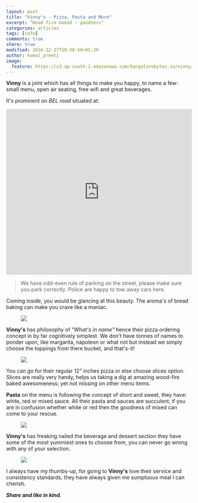 ```yaml
---
layout: post
title: "Vinny's - Pizza, Pasta and More"
excerpt: “Wood fire baked — goodness"
categories: articles
tags: [cafe]
comments: true
share: true
modified: 2016-12-27T18:38:50+05:30
author: kamal_preeti
image:
  feature: https://s3.ap-south-1.amazonaws.com/bangalorebytes.in/vinny/header.jpg
---
```

**Vinny** is a joint which has all things to make you happy, to name a few: small menu,
 open air seating, free wifi and great beverages.

It's prominent on *BEL road* situated at:

<iframe src="https://www.google.com/maps/embed?pb=!1m18!1m12!1m3!1d3887.043013490918!2d77.56706901501597!3d13.032932890815665!2m3!1f0!2f0!3f0!3m2!1i1024!2i768!4f13.1!3m3!1m2!1s0x3
bae17dd92225559%3A0x2cc399f3e0ad1a47!2sVinny&#39;s!5e0!3m2!1sen!2sin!4v1482883475089" width="100%" height="450" frameborder="0" style="border:0" allowfullscreen>
</iframe>

>We have odd-even rule of parking on the street, please make sure you park correctly. 
Police are happy to tow away cars here.

Coming inside, you would be glancing at this beauty. The aroma's of bread baking can 
make you crave like a maniac.

<figure>
	<a href="https://s3.ap-south-1.amazonaws.com/bangalorebytes.in/vinny/1.jpg">
		<img src="https://s3.ap-south-1.amazonaws.com/bangalorebytes.in/vinny/1.jpg">
	</a>
</figure>

**Vinny's** has philosophy of *"What's in name"* hence their pizza ordering 
concept in by far cognitively simplest. We don't have tonnes of names to ponder upon,
like margarita, napoleon or what not but instead we simply choose the toppings from 
there bucket, and that's-it!

<figure>
	<a href="https://s3.ap-south-1.amazonaws.com/bangalorebytes.in/vinny/5.jpg">
		<img src="https://s3.ap-south-1.amazonaws.com/bangalorebytes.in/vinny/5.jpg">
	</a>
</figure>

You can go for their regular 12" inches pizza or else choose slices option. Slices are 
really very handy, helps us taking a dig at amazing wood-fire baked awesomeness; yet
not missing on other menu items.

**Pasta** on the menu is following the concept of short and sweet, they have: white, 
red or mixed sauce. All their pasta and sauces are succulent, if you are in confusion 
whether white or red then the goodness of mixed can come to your rescue.

<figure>
	<a href="https://s3.ap-south-1.amazonaws.com/bangalorebytes.in/vinny/4.jpg">
		<img src="https://s3.ap-south-1.amazonaws.com/bangalorebytes.in/vinny/4.jpg">
	</a>
</figure>

**Vinny's** has freaking nailed the beverage and dessert section they have some of the 
most yummiest ones to choose from, you can never go wrong with any of your selection.

<figure>
	<a href="https://s3.ap-south-1.amazonaws.com/bangalorebytes.in/vinny/2.jpg">
		<img src="https://s3.ap-south-1.amazonaws.com/bangalorebytes.in/vinny/2.jpg">
	</a>
</figure>

I always have my thumbs-up, for going to **Vinny's** love their service and consistency 
standards, they have always given me sumptuous meal I can cherish.

_**Share and like in kind.**_